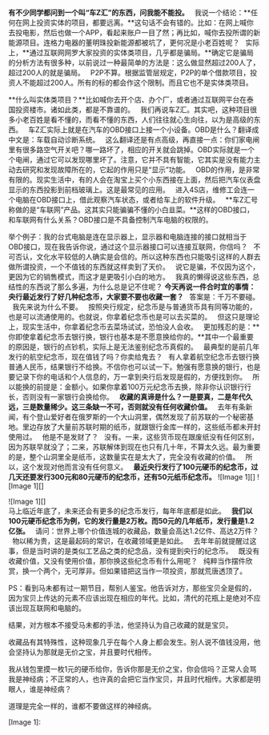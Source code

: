 **有不少同学都问到一个叫“车Z汇”的东西，问我能不能投。**
 
我说一个结论：**任何在网上投资实体的项目，都要远离。**这句话不会有错的。比如：在网上喊你去投电影，然后也做一个APP，看起来账户一目了然；再比如，喊你去投所谓的新能源项目。连格力电器的董明珠投新能源都被坑了，更何况是小老百姓呢？
 
实际上，**通过互联网网罗大家投资的实体类项目，几乎都是骗局。**确定它是骗局的分析方法有很多种，以前说过一种最简单的方法是：这么做显然超过200人了，超过200人的就是骗局。
 
P2P不算。根据监管层规定，P2P的单个借款项目，投资人不能超过200人。所有的标的都会作这个限制。而且它也不是实体类项目。
  
**什么叫实体类项目？**比如喊你去开个店、办个厂，或者通过互联网平台在泰国投资楼市。诸如此类，都是不靠谱的。
 
我们再说车Z汇。其实吧，这种项目很多小老百姓是看不懂的，而看不懂的东西，人们往往就心生向往，以为是高级的东西。
 
车Z汇实际上就是在汽车的OBD接口上接一个小设备。OBD是什么？翻译成中文是：车载自动诊断系统。
 
这么翻译还是有点高级，再直接一点：你们家电闸里有很多路空气开关吧？哪一路坏了，相应的开关就会跳掉。OBD实际就是一个个电闸，通过它可以发现哪里坏了。注意，它并不具有智能，它其实是没有能力主动去研究和发现故障所在的，它起的作用只是“显示”功能。
 
OBD的作用，是非常有限的。现实生活中，有的人会在淘宝上买个小东西接在上面，然后把汽车仪表盘显示的东西投影到前档玻璃上。这是最常见的应用。
 
进入4S店，维修工会连一个电脑在OBD接口上，借此观察汽车状态，或者给车上的软件升级。
 
**车Z汇号称做的是“车联网”产品。这其实只能骗骗不懂的小白韭菜。**这样的OBD接口，和车联网有什么关系？OBD接口是不具备控制汽车电脑的权限的。
  
举个例子：我的台式电脑是连在显示器上，显示器和电脑连接的接口就相当于OBD接口，现在我告诉你说，通过这个显示器接口可以连接互联网，你信吗？
 
不可否认，文化水平较低的人确实是会信的。所以这种东西也只能吸引这样的人群去做所谓投资，一个不值钱的东西就这样卖到了天价。
 
说它是骗，不仅因为这个，更因为它的销售模式，而这才是更吸引小白的地方。
 
我真的懒得说这些东西，总结性的东西说了那么多遍，为什么总是记不住呢？
**今天再说一件合时宜的事情：央行最近发行了好几种纪念币，大家要不要也收藏一套？**
 
答案是：千万不要碰。
 
我先来说为什么不要。
 
按照央行规定，纪念币是与普通货币具有同等功能的，也是可以流通使用的。也就说，你拿着纪念币也是可以去买菜的。
 
但这只是理论上，现实生活中，你拿着纪念币去菜场试试，恐怕没人会收。
 
更加残忍的是：**你即使拿着纪念币去银行换，银行也基本是不愿意换给你的。**其中一个最重要的原因是，银行的点钞机，实际上是无法鉴别纪念币真假的。
 
最典型的是前几年发行的航空纪念币，现在值钱了吗？你卖给鬼去？
 
有人拿着航空纪念币去银行换普通人民币，结果银行不给换。不信你也可以试一下。勉强有愿意换的银行，也是要记录下你的电话和个人信息的，万一拿到央行后发现是假的，方便找到你。
 
所以能换的前提是：金额小。如果你拿着100万元纪念币去换，除非你认识银行行长，否则没有一家银行会换给你。
 
**收藏的真谛是什么？一是要真，二是年代久远，三是数量稀少。这三条缺一不可，否则就没有任何收藏价值。**
 
去年有条新闻，有个登山爱好者在俄罗斯的一个大山洞里，偶然发现了前苏联的一个秘密基地。里边存放了大量前苏联时期的纸币，就跟银行金库一样的，这些纸币都未开封使用过。
 
他是不是发财了？
 
没有。一来，这些货币现在跟废纸没有任何区别，因为苏联早就没了；二来，苏联解体到现在也只有几十年，不算太久远。最为重要的是，整个山洞里全是纸币，这数量实在是太大了，完全没有收藏的价值。
 
所以，这个发现对他而言没有任何意义。
 
**最近央行发行了100元硬币的纪念币，过几天还要发行300元和80元硬币的纪念币，还有50元纸币纪念币。**
![Image 1][]
![Image 1][]
  
![Image 1][]
   
马上临近年底了，未来还会有更多的纪念币发行，每年年底都是如此。
 
**我们以100元硬币纪念币为例，它的发行量是2万枚。而50元的几年纸币，发行量是1.2亿张。**
 
请问：世界上哪个价值连城的收藏品，数量会高达1.2亿件、高达2万件？
 
物以稀为贵，这是最起码的常识，在收藏领域更是如此。
 
去年年前就提醒过这事，但是当时讲的是类似工艺品之类的纪念品，没有提到央行的纪念币。
 
既没有收藏价值，又没有使用价值，那你换这些纪念币有什么用呢？
 
纯粹当作摆件欣赏，换一个两个，无可厚非。但如果错把这当作一项投资，那就荒唐透顶了。
  
PS：看到马未都有过一期节目，帮别人鉴宝。他告诉对方，那些宝贝全是假的，因为宝贝上传达的元素不应该出现在相应的年代。比如，清代的花瓶上是绝对不应该出现互联网和电脑的。
  
结果，对方根本不接受马未都的手法，他坚持认为自己收藏的就是宝贝。
  
收藏品有其特殊性，这种现象几乎在每个人身上都会发生。别人说不值钱没用，他会坚持认为那就是无价之宝，并且要时代相传。
  
我从钱包里摸一枚1元的硬币给你，告诉你那是无价之宝，你会信吗？正常人会骂我是神经病；不正常的人，也许真的会把它当作宝贝，并且时代相传。大家都是明眼人，谁是神经病？
  
道理是完全一样的，谁都不要做这样的神经病。

[Image 1]: 